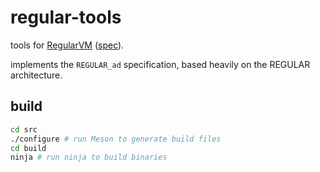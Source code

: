 
# regular-tools

tools for [RegularVM](https://github.com/regular-vm) ([spec](https://github.com/regular-vm/specification)).

implements the `REGULAR_ad` specification, based heavily on the REGULAR architecture.

## build
```sh
cd src
./configure # run Meson to generate build files
cd build
ninja # run ninja to build binaries
```
